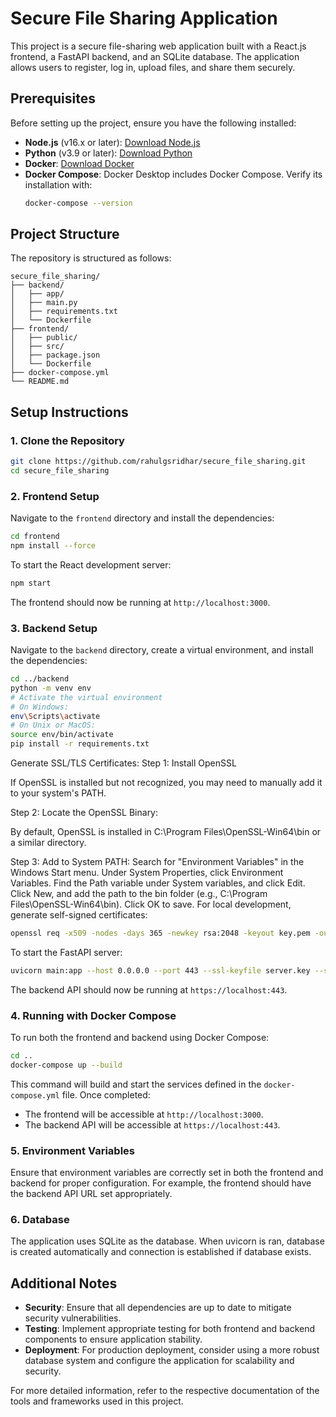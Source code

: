 
# Secure File Sharing Application

This project is a secure file-sharing web application built with a React.js frontend, a FastAPI backend, and an SQLite database. The application allows users to register, log in, upload files, and share them securely.

## Prerequisites

Before setting up the project, ensure you have the following installed:

- **Node.js** (v16.x or later): [Download Node.js](https://nodejs.org/)
- **Python** (v3.9 or later): [Download Python](https://www.python.org/)
- **Docker**: [Download Docker](https://www.docker.com/)
- **Docker Compose**: Docker Desktop includes Docker Compose. Verify its installation with:
  ```bash
  docker-compose --version
  ```

## Project Structure

The repository is structured as follows:

```plaintext
secure_file_sharing/
├── backend/
│   ├── app/
│   ├── main.py
│   ├── requirements.txt
│   └── Dockerfile
├── frontend/
│   ├── public/
│   ├── src/
│   ├── package.json
│   └── Dockerfile
├── docker-compose.yml
└── README.md
```

## Setup Instructions

### 1. Clone the Repository

```bash
git clone https://github.com/rahulgsridhar/secure_file_sharing.git
cd secure_file_sharing
```

### 2. Frontend Setup

Navigate to the `frontend` directory and install the dependencies:

```bash
cd frontend
npm install --force
```

To start the React development server:

```bash
npm start
```

The frontend should now be running at `http://localhost:3000`.

### 3. Backend Setup

Navigate to the `backend` directory, create a virtual environment, and install the dependencies:

```bash
cd ../backend
python -m venv env
# Activate the virtual environment
# On Windows:
env\Scripts\activate
# On Unix or MacOS:
source env/bin/activate
pip install -r requirements.txt
```
Generate SSL/TLS Certificates:
Step 1: Install OpenSSL

If OpenSSL is installed but not recognized, you may need to manually add it to your system's PATH.

Step 2: Locate the OpenSSL Binary:

By default, OpenSSL is installed in C:\Program Files\OpenSSL-Win64\bin or a similar directory.

Step 3: Add to System PATH:
  Search for "Environment Variables" in the Windows Start menu.
  Under System Properties, click Environment Variables.
  Find the Path variable under System variables, and click Edit.
  Click New, and add the path to the bin folder (e.g., C:\Program Files\OpenSSL-Win64\bin).
  Click OK to save.
For local development, generate self-signed certificates:

```bash
openssl req -x509 -nodes -days 365 -newkey rsa:2048 -keyout key.pem -out cert.pem
```

To start the FastAPI server:

```bash
uvicorn main:app --host 0.0.0.0 --port 443 --ssl-keyfile server.key --ssl-certfile server.crt --reload
```

The backend API should now be running at `https://localhost:443`.

### 4. Running with Docker Compose

To run both the frontend and backend using Docker Compose:

```bash
cd ..
docker-compose up --build
```

This command will build and start the services defined in the `docker-compose.yml` file. Once completed:

- The frontend will be accessible at `http://localhost:3000`.
- The backend API will be accessible at `https://localhost:443`.

### 5. Environment Variables

Ensure that environment variables are correctly set in both the frontend and backend for proper configuration. For example, the frontend should have the backend API URL set appropriately.

### 6. Database

The application uses SQLite as the database. When uvicorn is ran, database is created automatically and connection is established if database exists.

## Additional Notes

- **Security**: Ensure that all dependencies are up to date to mitigate security vulnerabilities.
- **Testing**: Implement appropriate testing for both frontend and backend components to ensure application stability.
- **Deployment**: For production deployment, consider using a more robust database system and configure the application for scalability and security.

For more detailed information, refer to the respective documentation of the tools and frameworks used in this project.
